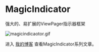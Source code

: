 # MagicIndicator
强大的、易扩展的ViewPager指示器框架

![magicindicaotor.gif](http://upload-images.jianshu.io/upload_images/2234662-2a1d828dd80b4e43.gif?imageMogr2/auto-orient/strip)

进入 [我的博客](http://hackware.lucode.net) 查看MagicIndicator系列文章。
